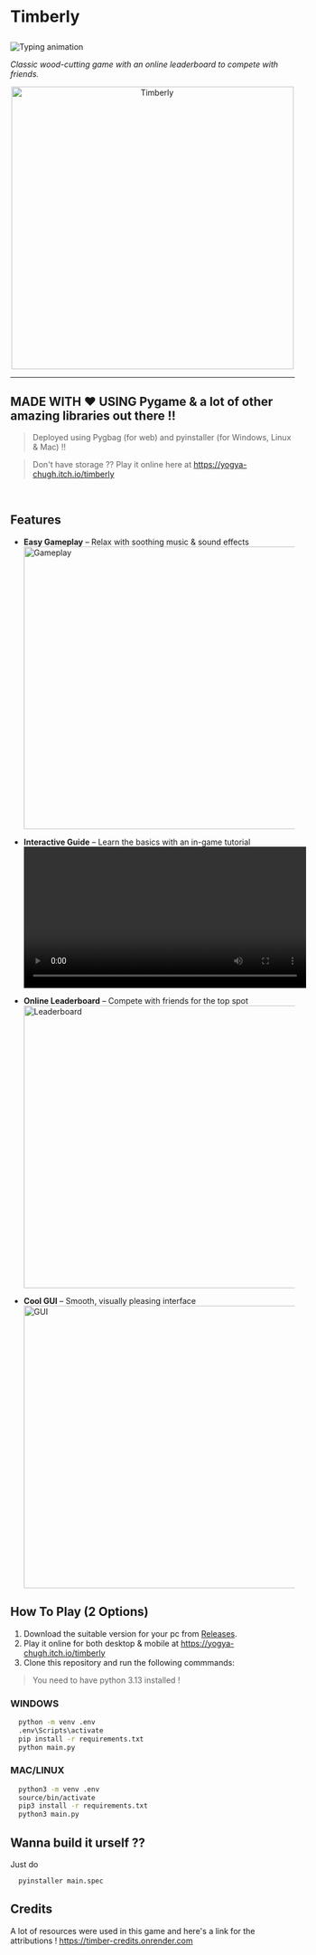 # **Timberly**  <p>
  <img src="https://hackatime-badge.hackclub.com/U09218J0E94/Timber" alt="Typing animation">
</p>

*Classic wood-cutting game with an online leaderboard to compete with friends.*

<p align="center">
  <img src="https://github.com/user-attachments/assets/e9337043-98c5-48ff-9b8a-45f47a8a2ffa" alt="Timberly" width="500"/>
</p>

---

MADE WITH ❤️ USING Pygame & a lot of other amazing libraries out there !!
---
> Deployed using Pygbag (for web) and pyinstaller (for Windows, Linux & Mac) !!

> Don't have storage ?? Play it online here at https://yogya-chugh.itch.io/timberly

<br>

## **Features**
- **Easy Gameplay** – Relax with soothing music & sound effects  
  <img src="https://github.com/user-attachments/assets/1618b638-171d-4433-a303-bc527e899823" alt="Gameplay" width="500"/>  

- **Interactive Guide** – Learn the basics with an in-game tutorial  
  <video src="https://github.com/user-attachments/assets/6b542b8e-f3e4-427c-9593-71b275492273" width="500"></video>  

- **Online Leaderboard** – Compete with friends for the top spot  
  <img src="https://github.com/user-attachments/assets/4aa57d90-eda3-45c7-9c1c-718dd13e29ef" alt="Leaderboard" width="500"/>  

- **Cool GUI** – Smooth, visually pleasing interface  
  <img src="https://github.com/user-attachments/assets/8111c7a9-0644-42ab-9641-ecc17ab80a67" alt="GUI" width="500"/>  

## **How To Play** (2 Options)
1) Download the suitable version for your pc from [Releases](https://github.com/YogyaChugh/Timberly/releases/tag/v1.0).
2) Play it online for both desktop & mobile at https://yogya-chugh.itch.io/timberly
3) Clone this repository and run the following commmands:
> You need to have python 3.13 installed !
### WINDOWS
```bash
  python -m venv .env
  .env\Scripts\activate
  pip install -r requirements.txt
  python main.py
```
### MAC/LINUX
```bash
  python3 -m venv .env
  source/bin/activate
  pip3 install -r requirements.txt
  python3 main.py
```

## **Wanna build it urself ??**
Just do
```bash
  pyinstaller main.spec
```

## **Credits**
A lot of resources were used in this game and here's a link for the attributions !
https://timber-credits.onrender.com
